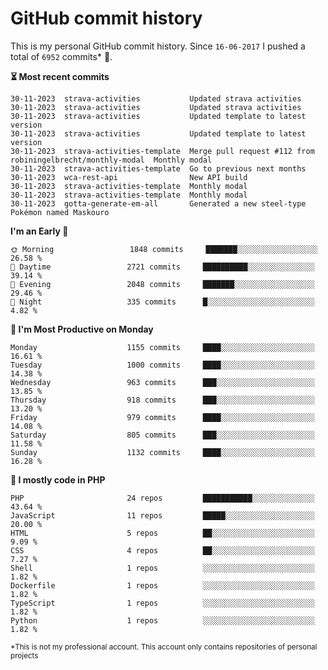 # GitHub commit history
This is my personal GitHub commit history. Since <!--START_SECTION:first-commit-date-->`16-06-2017`<!--END_SECTION:first-commit-date--> I pushed a total of <!--START_SECTION:total-commit-count-->`6952`<!--END_SECTION:total-commit-count--> commits* 🎉.

<!--START_SECTION:most-recent-commits-->
**⏳ Most recent commits**
                                        
```text
30-11-2023  strava-activities           Updated strava activities
30-11-2023  strava-activities           Updated strava activities
30-11-2023  strava-activities           Updated template to latest version
30-11-2023  strava-activities           Updated template to latest version
30-11-2023  strava-activities-template  Merge pull request #112 from robiningelbrecht/monthly-modal  Monthly modal
30-11-2023  strava-activities-template  Go to previous next months
30-11-2023  wca-rest-api                New API build
30-11-2023  strava-activities-template  Monthly modal
30-11-2023  strava-activities-template  Monthly modal
30-11-2023  gotta-generate-em-all       Generated a new steel-type Pokémon named Maskouro
```
<!--END_SECTION:most-recent-commits-->  

<!--START_SECTION:commits-per-day-time-->
**I&#039;m an Early 🐤**

```text
🌞 Morning                 1848 commits     ███████░░░░░░░░░░░░░░░░░░   26.58 %
🌆 Daytime                 2721 commits     ██████████░░░░░░░░░░░░░░░   39.14 %
🌃 Evening                 2048 commits     ███████░░░░░░░░░░░░░░░░░░   29.46 %
🌙 Night                   335 commits      █░░░░░░░░░░░░░░░░░░░░░░░░   4.82 %
```
<!--END_SECTION:commits-per-day-time-->  

<!--START_SECTION:commits-per-weekday-->
**📅 I&#039;m Most Productive on Monday**

```text
Monday                    1155 commits     ████░░░░░░░░░░░░░░░░░░░░░   16.61 %
Tuesday                   1000 commits     ████░░░░░░░░░░░░░░░░░░░░░   14.38 %
Wednesday                 963 commits      ███░░░░░░░░░░░░░░░░░░░░░░   13.85 %
Thursday                  918 commits      ███░░░░░░░░░░░░░░░░░░░░░░   13.20 %
Friday                    979 commits      ████░░░░░░░░░░░░░░░░░░░░░   14.08 %
Saturday                  805 commits      ███░░░░░░░░░░░░░░░░░░░░░░   11.58 %
Sunday                    1132 commits     ████░░░░░░░░░░░░░░░░░░░░░   16.28 %
```
<!--END_SECTION:commits-per-weekday-->  

<!--START_SECTION:repos-per-language-->
**💬 I mostly code in PHP**

```text
PHP                       24 repos         ███████████░░░░░░░░░░░░░░   43.64 %
JavaScript                11 repos         █████░░░░░░░░░░░░░░░░░░░░   20.00 %
HTML                      5 repos          ██░░░░░░░░░░░░░░░░░░░░░░░   9.09 %
CSS                       4 repos          ██░░░░░░░░░░░░░░░░░░░░░░░   7.27 %
Shell                     1 repos          ░░░░░░░░░░░░░░░░░░░░░░░░░   1.82 %
Dockerfile                1 repos          ░░░░░░░░░░░░░░░░░░░░░░░░░   1.82 %
TypeScript                1 repos          ░░░░░░░░░░░░░░░░░░░░░░░░░   1.82 %
Python                    1 repos          ░░░░░░░░░░░░░░░░░░░░░░░░░   1.82 %
```
<!--END_SECTION:repos-per-language-->  

<sub>*This is not my professional account. This account only contains repositories of personal projects</sub>
